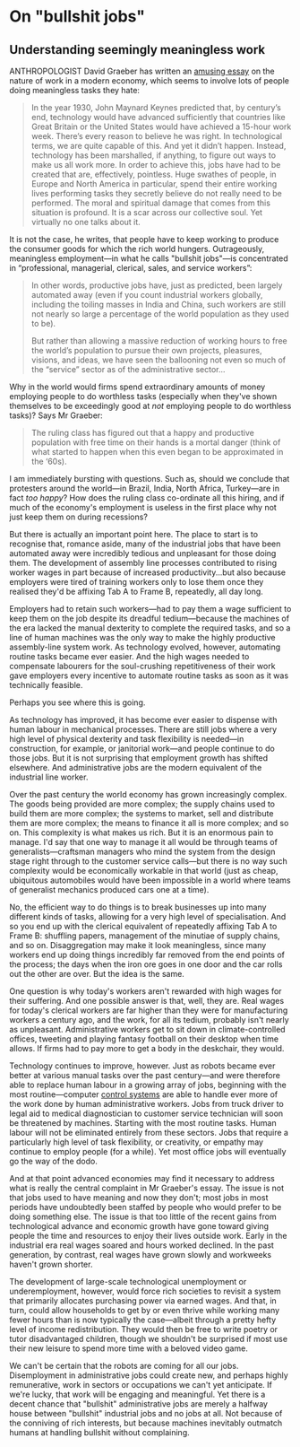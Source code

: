 # On "bullshit jobs"

## Understanding seemingly meaningless work

ANTHROPOLOGIST David Graeber has written an [amusing essay](http://www.strikemag.org/bullshit-jobs/) on the nature of work in a modern economy, which seems to involve lots of people doing meaningless tasks they hate:

> In the year 1930, John Maynard Keynes predicted that, by century’s end, technology would have advanced sufficiently that countries like Great Britain or the United States would have achieved a 15-hour work week. There’s every reason to believe he was right. In technological terms, we are quite capable of this. And yet it didn’t happen. Instead, technology has been marshalled, if anything, to figure out ways to make us all work more. In order to achieve this, jobs have had to be created that are, effectively, pointless. Huge swathes of people, in Europe and North America in particular, spend their entire working lives performing tasks they secretly believe do not really need to be performed. The moral and spiritual damage that comes from this situation is profound. It is a scar across our collective soul. Yet virtually no one talks about it.

It is not the case, he writes, that people have to keep working to produce the consumer goods for which the rich world hungers. Outrageously, meaningless employment—in what he calls "bullshit jobs"—is concentrated in “professional, managerial, clerical, sales, and service workers”:

> In other words, productive jobs have, just as predicted, been largely automated away (even if you count industrial workers globally, including the toiling masses in India and China, such workers are still not nearly so large a percentage of the world population as they used to be).
> 
> But rather than allowing a massive reduction of working hours to free the world’s population to pursue their own projects, pleasures, visions, and ideas, we have seen the ballooning not even so much of the “service” sector as of the administrative sector...

Why in the world would firms spend extraordinary amounts of money employing people to do worthless tasks (especially when they've shown themselves to be exceedingly good at _not_ employing people to do worthless tasks)? Says Mr Graeber:

> The ruling class has figured out that a happy and productive population with free time on their hands is a mortal danger (think of what started to happen when this even began to be approximated in the ‘60s).

I am immediately bursting with questions. Such as, should we conclude that protesters around the world—in Brazil, India, North Africa, Turkey—are in fact _too happy_? How does the ruling class co-ordinate all this hiring, and if much of the economy's employment is useless in the first place why not just keep them on during recessions?

But there is actually an important point here. The place to start is to recognise that, romance aside, many of the industrial jobs that have been automated away were incredibly tedious and unpleasant for those doing them. The development of assembly line processes contributed to rising worker wages in part because of increased productivity...but also because employers were tired of training workers only to lose them once they realised they'd be affixing Tab A to Frame B, repeatedly, all day long.

Employers had to retain such workers—had to pay them a wage sufficient to keep them on the job despite its dreadful tedium—because the machines of the era lacked the manual dexterity to complete the required tasks, and so a line of human machines was the only way to make the highly productive assembly-line system work. As technology evolved, however, automating routine tasks became ever easier. And the high wages needed to compensate labourers for the soul-crushing repetitiveness of their work gave employers every incentive to automate routine tasks as soon as it was technically feasible.

Perhaps you see where this is going.

As technology has improved, it has become ever easier to dispense with human labour in mechanical processes. There are still jobs where a very high level of physical dexterity and task flexibility is needed—in construction, for example, or janitorial work—and people continue to do those jobs. But it is not surprising that employment growth has shifted elsewhere. And administrative jobs are the modern equivalent of the industrial line worker.

Over the past century the world economy has grown increasingly complex. The goods being provided are more complex; the supply chains used to build them are more complex; the systems to market, sell and distribute them are more complex; the means to finance it all is more complex; and so on. This complexity is what makes us rich. But it is an enormous pain to manage. I'd say that one way to manage it all would be through teams of generalists—craftsman managers who mind the system from the design stage right through to the customer service calls—but there is no way such complexity would be economically workable in that world (just as cheap, ubiquitous automobiles would have been impossible in a world where teams of generalist mechanics produced cars one at a time).

No, the efficient way to do things is to break businesses up into many different kinds of tasks, allowing for a very high level of specialisation. And so you end up with the clerical equivalent of repeatedly affixing Tab A to Frame B: shuffling papers, management of the minutiae of supply chains, and so on. Disaggregation may make it look meaningless, since many workers end up doing things incredibly far removed from the end points of the process; the days when the iron ore goes in one door and the car rolls out the other are over. But the idea is the same.

One question is why today's workers aren't rewarded with high wages for their suffering. And one possible answer is that, well, they are. Real wages for today's clerical workers are far higher than they were for manufacturing workers a century ago, and the work, for all its tedium, probably isn't nearly as unpleasant. Administrative workers get to sit down in climate-controlled offices, tweeting and playing fantasy football on their desktop when time allows. If firms had to pay more to get a body in the deskchair, they would.

Technology continues to improve, however. Just as robots became ever better at various manual tasks over the past century—and were therefore able to replace human labour in a growing array of jobs, beginning with the most routine—computer [control systems](http://www.forbes.com/sites/modeledbehavior/2013/05/13/inequality-in-the-robot-future/) are able to handle ever more of the work done by human administrative workers. Jobs from truck driver to legal aid to medical diagnostician to customer service technician will soon be threatened by machines. Starting with the most routine tasks. Human labour will not be eliminated entirely from these sectors. Jobs that require a particularly high level of task flexibility, or creativity, or empathy may continue to employ people (for a while). Yet most office jobs will eventually go the way of the dodo.

And at that point advanced economies may find it necessary to address what is really the central complaint in Mr Graeber's essay. The issue is not that jobs used to have meaning and now they don't; most jobs in most periods have undoubtedly been staffed by people who would prefer to be doing something else. The issue is that too little of the recent gains from technological advance and economic growth have gone toward giving people the time and resources to enjoy their lives outside work. Early in the industrial era real wages soared and hours worked declined. In the past generation, by contrast, real wages have grown slowly and workweeks haven't grown shorter.

The development of large-scale technological unemployment or underemployment, however, would force rich societies to revisit a system that primarily allocates purchasing power via earned wages. And that, in turn, could allow households to get by or even thrive while working many fewer hours than is now typically the case—albeit through a pretty hefty level of income redistribution. They would then be free to write poetry or tutor disadvantaged children, though we shouldn't be surprised if most use their new leisure to spend more time with a beloved video game.

We can't be certain that the robots are coming for all our jobs. Disemployment in administrative jobs could create new, and perhaps highly remunerative, work in sectors or occupations we can't yet anticipate. If we're lucky, that work will be engaging and meaningful. Yet there is a decent chance that "bullshit" administrative jobs are merely a halfway house between "bullshit" industrial jobs and no jobs at all. Not because of the conniving of rich interests, but because machines inevitably outmatch humans at handling bullshit without complaining.